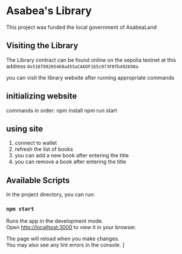 # Asabea's Library

This project was funded the local government of AsabeaLand

## Visiting the Library
The Library contract can be found online on the sepolia testnet at this address `0x516f89265460a455aCA6DF1b5c073F0fb492698a`

you can visit the library website after running appropriate commands

## initializing website
commands in order:
npm install
npm run start

## using site

1. connect to wallet
2. refresh the list of books
3. you can add a new book after entering the title
4. you can remove a book after entering the title

## Available Scripts

In the project directory, you can run:

### `npm start`

Runs the app in the development mode.\
Open [http://localhost:3000](http://localhost:3000) to view it in your browser.

The page will reload when you make changes.\
You may also see any lint errors in the console.
]
